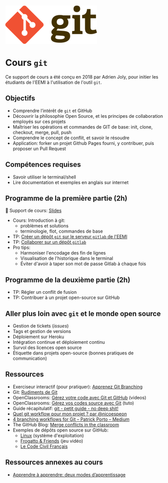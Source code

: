 ![Logo git](logo.png)

# Cours `git`

Ce support de cours a été conçu en 2018 par Adrien Joly, pour initier les étudiants de l'EEMI à l'utilisation de l'outil `git`.

## Objectifs

- Comprendre l’intérêt de `git` et GitHub
- Découvrir la philosophie Open Source, et les principes de collaboration employés sur ces projets
- Maîtriser les opérations et commandes de GIT de base: init, clone, checkout, merge, pull, push
- Comprendre le concept de conflit, et savoir le résoudre
- Application: forker un projet Github Pages fourni, y contribuer, puis proposer un Pull Request

## Compétences requises

- Savoir utiliser le terminal/shell
- Lire documentation et exemples en anglais sur internet

## Programme de la première partie (2h)

📌 Support de cours: <a href="./slides/index.html" target="_blank">Slides</a>

- Cours: Introduction à git:
  - problèmes et solutions
  - terminologie, flot, commandes de base
- TP: [Créer un dépôt `git` sur le serveur `gitlab` de l'EEMI](tutos/creer-depot-gitlab-eemi.md)
- TP: [Collaborer sur un dépôt `gitlab`](tutos/collaborer-sur-un-depot-gitlab.md)
- Pro tips:
  - Harmoniser l'encodage des fin de lignes
  - Visualisation de l'historique dans le terminal
  - Éviter d'avoir à taper son mot de passe Gitlab à chaque fois

## Programme de la deuxième partie (2h)

- TP: Régler un conflit de fusion
- TP: Contribuer à un projet open-source sur GitHub

## Aller plus loin avec `git` et le monde open source

* Gestion de tickets (*issues*)
* Tags et gestion de versions
* Déploiement sur Heroku
* Intégration continue et déploiement continu
* Survol des licences open source
* Étiquette dans projets open-source (bonnes pratiques de communication)

## Ressources

- Exerciseur interactif (pour pratiquer): [Apprenez Git Branching](https://learngitbranching.js.org/)
- Git: [Rudiments de Git](https://git-scm.com/book/fr/v1/D%C3%A9marrage-rapide-Rudiments-de-Git)
- OpenClassrooms: [Gérez votre code avec Git et GitHub](https://openclassrooms.com/fr/courses/2342361-gerez-votre-code-avec-git-et-github) (videos)
- OpenClassrooms: [Gérez vos codes source avec Git](https://openclassrooms.com/fr/courses/1233741-gerez-vos-codes-source-avec-git) (tuto)
- Guide récapitulatif: [git - petit guide - no deep shit!](http://rogerdudler.github.io/git-guide/index.fr.html)
- [Quel git workflow pour mon projet ? par @nicoespeon](http://www.nicoespeon.com/fr/2013/08/quel-git-workflow-pour-mon-projet/)
- [4 branching workflows for Git – Patrick Porto – Medium](https://medium.com/@patrickporto/4-branching-workflows-for-git-30d0aaee7bf)
- The GitHub Blog: [Merge conflicts in the classroom](https://blog.github.com/2018-08-22-merge-conflicts-in-the-classroom/)
- Exemples de dépôts open source sur GitHub:
  - [Linux](https://github.com/torvalds/linux) (système d'exploitation)
  - [Frogatto & Friends](https://github.com/frogatto/frogatto) (jeu vidéo)
  - [Le Code Civil Français](https://github.com/steeve/france.code-civil)

## Ressources annexes au cours

- [Apprendre à apprendre: deux modes d’apprentissage](http://www.internetactu.net/2015/09/08/apprendre-a-apprendre-14-deux-modes-dapprentissage/)
